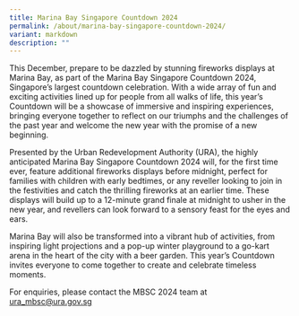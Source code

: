 ```yaml
---
title: Marina Bay Singapore Countdown 2024
permalink: /about/marina-bay-singapore-countdown-2024/
variant: markdown
description: ""
---
```

This December, prepare to be dazzled by stunning fireworks displays at Marina Bay, as part of the Marina Bay Singapore Countdown 2024, Singapore’s largest countdown celebration. With a wide array of fun and exciting activities lined up for people from all walks of life, this year’s Countdown will be a showcase of immersive and inspiring experiences, bringing everyone together to reflect on our triumphs and the challenges of the past year and welcome the new year with the promise of a new beginning.

Presented by the Urban Redevelopment Authority (URA), the highly anticipated Marina Bay Singapore Countdown 2024 will, for the first time ever, feature additional fireworks displays before midnight, perfect for families with children with early bedtimes, or any reveller looking to join in the festivities and catch the thrilling fireworks at an earlier time. These displays will build up to a 12-minute grand finale at midnight to usher in the new year, and revellers can look forward to a sensory feast for the eyes and ears.

Marina Bay will also be transformed into a vibrant hub of activities, from inspiring light projections and a pop-up winter playground to a go-kart arena in the heart of the city with a beer garden. This year’s Countdown invites everyone to come together to create and celebrate timeless moments.

For enquiries, please contact the MBSC 2024 team at ura_mbsc@ura.gov.sg